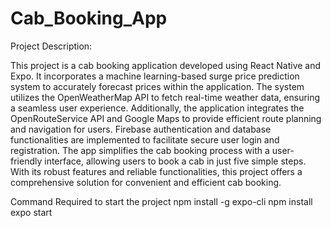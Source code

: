 # Cab_Booking_App

Project Description:

This project is a cab booking application developed using React Native and Expo. It incorporates a machine learning-based surge price prediction system to accurately forecast prices within the application. The system utilizes the OpenWeatherMap API to fetch real-time weather data, ensuring a seamless user experience. Additionally, the application integrates the OpenRouteService API and Google Maps to provide efficient route planning and navigation for users. Firebase authentication and database functionalities are implemented to facilitate secure user login and registration. The app simplifies the cab booking process with a user-friendly interface, allowing users to book a cab in just five simple steps. With its robust features and reliable functionalities, this project offers a comprehensive solution for convenient and efficient cab booking.


Command Required to start the project
npm install -g expo-cli
npm install
expo start
